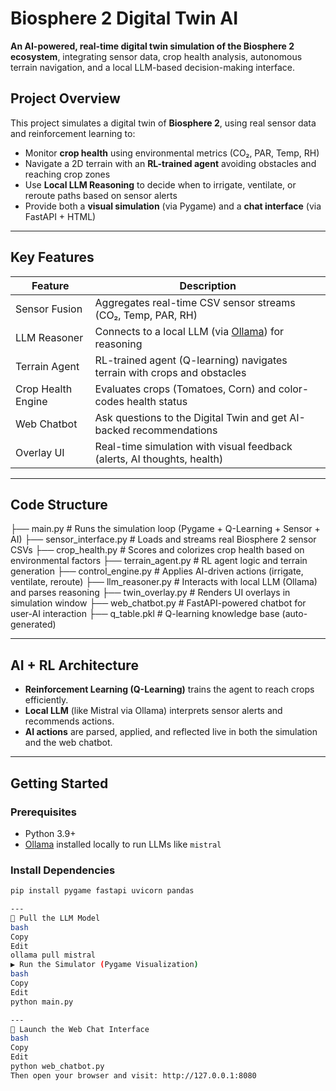 # Biosphere 2 Digital Twin AI

**An AI-powered, real-time digital twin simulation of the Biosphere 2 ecosystem**, integrating sensor data, crop health analysis, autonomous terrain navigation, and a local LLM-based decision-making interface.

## Project Overview

This project simulates a digital twin of **Biosphere 2**, using real sensor data and reinforcement learning to:

- Monitor **crop health** using environmental metrics (CO₂, PAR, Temp, RH)
- Navigate a 2D terrain with an **RL-trained agent** avoiding obstacles and reaching crop zones
- Use **Local LLM Reasoning** to decide when to irrigate, ventilate, or reroute paths based on sensor alerts
- Provide both a **visual simulation** (via Pygame) and a **chat interface** (via FastAPI + HTML)

---

## Key Features

| Feature               | Description                                                                 |
|-----------------------|-----------------------------------------------------------------------------|
| Sensor Fusion       | Aggregates real-time CSV sensor streams (CO₂, Temp, PAR, RH)                  |
| LLM Reasoner        | Connects to a local LLM (via [Ollama](https://ollama.com)) for reasoning       |
| Terrain Agent       | RL-trained agent (Q-learning) navigates terrain with crops and obstacles       |
| Crop Health Engine  | Evaluates crops (Tomatoes, Corn) and color-codes health status                |
| Web Chatbot         | Ask questions to the Digital Twin and get AI-backed recommendations           |
| Overlay UI          | Real-time simulation with visual feedback (alerts, AI thoughts, health)       |

---

## Code Structure

├── main.py                # Runs the simulation loop (Pygame + Q-Learning + Sensor + AI)
├── sensor_interface.py    # Loads and streams real Biosphere 2 sensor CSVs
├── crop_health.py         # Scores and colorizes crop health based on environmental factors
├── terrain_agent.py       # RL agent logic and terrain generation
├── control_engine.py      # Applies AI-driven actions (irrigate, ventilate, reroute)
├── llm_reasoner.py        # Interacts with local LLM (Ollama) and parses reasoning
├── twin_overlay.py        # Renders UI overlays in simulation window
├── web_chatbot.py         # FastAPI-powered chatbot for user-AI interaction
├── q_table.pkl            # Q-learning knowledge base (auto-generated)


---

## AI + RL Architecture

- **Reinforcement Learning (Q-Learning)** trains the agent to reach crops efficiently.
- **Local LLM** (like Mistral via Ollama) interprets sensor alerts and recommends actions.
- **AI actions** are parsed, applied, and reflected live in both the simulation and the web chatbot.

---

## Getting Started

### Prerequisites

- Python 3.9+
- [Ollama](https://ollama.com) installed locally to run LLMs like `mistral`

### Install Dependencies

```bash
pip install pygame fastapi uvicorn pandas

---
🤖 Pull the LLM Model
bash
Copy
Edit
ollama pull mistral
▶️ Run the Simulator (Pygame Visualization)
bash
Copy
Edit
python main.py

---
💬 Launch the Web Chat Interface
bash
Copy
Edit
python web_chatbot.py
Then open your browser and visit: http://127.0.0.1:8080





